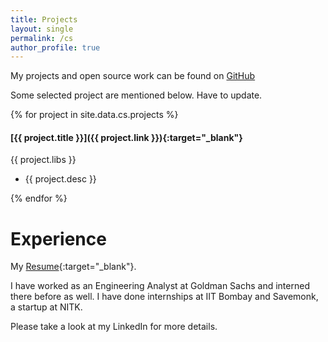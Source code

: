 ```yaml
---
title: Projects
layout: single
permalink: /cs
author_profile: true
---
```


My projects and open source work can be found on [GitHub](https://github.com/omkarprabhu-98)

Some selected project are mentioned below. Have to update.

{% for project in site.data.cs.projects %}
#### [{{ project.title }}]({{ project.link }}){:target="_blank"}
{{ project.libs }}

- {{ project.desc }}

{% endfor %}

# Experience

My [Resume](https://drive.google.com/file/d/1kjG3KJ63q_i92vl-cmtvMJThuuqeTp8B/view){:target="_blank"}.

I have worked as an Engineering Analyst at Goldman Sachs and interned there before as well. I have done internships at IIT Bombay and Savemonk, a startup at NITK.

Please take a look at my LinkedIn for more details.